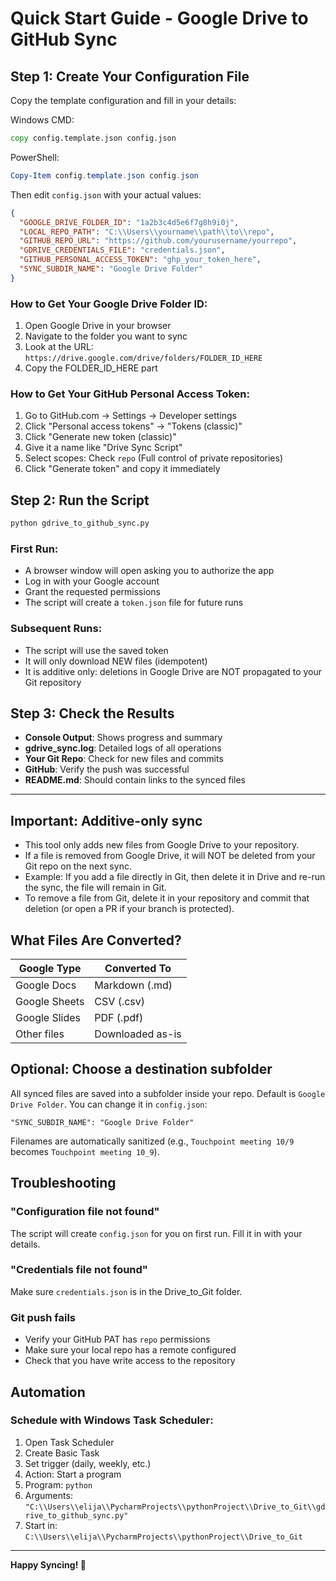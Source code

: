 # Quick Start Guide - Google Drive to GitHub Sync

## Step 1: Create Your Configuration File

Copy the template configuration and fill in your details:

Windows CMD:
```cmd
copy config.template.json config.json
```

PowerShell:
```powershell
Copy-Item config.template.json config.json
```

Then edit `config.json` with your actual values:

```json
{
  "GOOGLE_DRIVE_FOLDER_ID": "1a2b3c4d5e6f7g8h9i0j",
  "LOCAL_REPO_PATH": "C:\\Users\\yourname\\path\\to\\repo",
  "GITHUB_REPO_URL": "https://github.com/yourusername/yourrepo",
  "GDRIVE_CREDENTIALS_FILE": "credentials.json",
  "GITHUB_PERSONAL_ACCESS_TOKEN": "ghp_your_token_here",
  "SYNC_SUBDIR_NAME": "Google Drive Folder"
}
```

### How to Get Your Google Drive Folder ID:
1. Open Google Drive in your browser
2. Navigate to the folder you want to sync
3. Look at the URL: `https://drive.google.com/drive/folders/FOLDER_ID_HERE`
4. Copy the FOLDER_ID_HERE part

### How to Get Your GitHub Personal Access Token:
1. Go to GitHub.com → Settings → Developer settings
2. Click "Personal access tokens" → "Tokens (classic)"
3. Click "Generate new token (classic)"
4. Give it a name like "Drive Sync Script"
5. Select scopes: Check `repo` (Full control of private repositories)
6. Click "Generate token" and copy it immediately

## Step 2: Run the Script

```cmd
python gdrive_to_github_sync.py
```

### First Run:
- A browser window will open asking you to authorize the app
- Log in with your Google account
- Grant the requested permissions
- The script will create a `token.json` file for future runs

### Subsequent Runs:
- The script will use the saved token
- It will only download NEW files (idempotent)
- It is additive only: deletions in Google Drive are NOT propagated to your Git repository

## Step 3: Check the Results

- **Console Output**: Shows progress and summary
- **gdrive_sync.log**: Detailed logs of all operations
- **Your Git Repo**: Check for new files and commits
- **GitHub**: Verify the push was successful
- **README.md**: Should contain links to the synced files

---

## Important: Additive-only sync

- This tool only adds new files from Google Drive to your repository.
- If a file is removed from Google Drive, it will NOT be deleted from your Git repo on the next sync.
- Example: If you add a file directly in Git, then delete it in Drive and re-run the sync, the file will remain in Git.
- To remove a file from Git, delete it in your repository and commit that deletion (or open a PR if your branch is protected).

## What Files Are Converted?

| Google Type | Converted To |
|-------------|--------------|
| Google Docs | Markdown (.md) |
| Google Sheets | CSV (.csv) |
| Google Slides | PDF (.pdf) |
| Other files | Downloaded as-is |

## Optional: Choose a destination subfolder

All synced files are saved into a subfolder inside your repo. Default is `Google Drive Folder`. You can change it in `config.json`:

```
"SYNC_SUBDIR_NAME": "Google Drive Folder"
```

Filenames are automatically sanitized (e.g., `Touchpoint meeting 10/9` becomes `Touchpoint meeting 10_9`).

## Troubleshooting

### "Configuration file not found"
The script will create `config.json` for you on first run. Fill it in with your details.

### "Credentials file not found"
Make sure `credentials.json` is in the Drive_to_Git folder.

### Git push fails
- Verify your GitHub PAT has `repo` permissions
- Make sure your local repo has a remote configured
- Check that you have write access to the repository

## Automation

### Schedule with Windows Task Scheduler:
1. Open Task Scheduler
2. Create Basic Task
3. Set trigger (daily, weekly, etc.)
4. Action: Start a program
5. Program: `python`
6. Arguments: `"C:\\Users\\elija\\PycharmProjects\\pythonProject\\Drive_to_Git\\gdrive_to_github_sync.py"`
7. Start in: `C:\\Users\\elija\\PycharmProjects\\pythonProject\\Drive_to_Git`

---

**Happy Syncing! 🚀**
